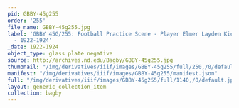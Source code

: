 ```yaml
---
pid: GBBY-45g255
order: '255'
file_name: GBBY-45g255.jpg
label: 'GBBY 45G/255: Football Practice Scene - Player Elmer Layden Kicking a ball
  - 1922-1924'
_date: 1922-1924
object_type: glass plate negative
source: http://archives.nd.edu/Bagby/GBBY-45g255.jpg
thumbnail: "/img/derivatives/iiif/images/GBBY-45g255/full/250,/0/default.jpg"
manifest: "/img/derivatives/iiif/images/GBBY-45g255/manifest.json"
full: "/img/derivatives/iiif/images/GBBY-45g255/full/1140,/0/default.jpg"
layout: generic_collection_item
collection: bagby
---
```

